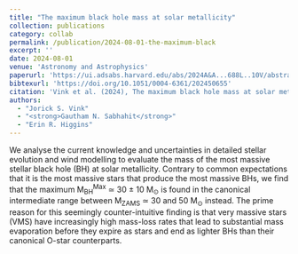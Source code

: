 ```yaml
---
title: "The maximum black hole mass at solar metallicity"
collection: publications
category: collab
permalink: /publication/2024-08-01-the-maximum-black
excerpt: ''
date: 2024-08-01
venue: 'Astronomy and Astrophysics'
paperurl: 'https://ui.adsabs.harvard.edu/abs/2024A&A...688L..10V/abstract'
bibtexurl: 'https://doi.org/10.1051/0004-6361/202450655'
citation: 'Vink et al. (2024), The maximum black hole mass at solar metallicity, Astronomy and Astrophysics'
authors:
  - "Jorick S. Vink"
  - "<strong>Gautham N. Sabhahit</strong>"
  - "Erin R. Higgins"
---
```

We analyse the current knowledge and uncertainties in detailed stellar evolution and wind modelling to evaluate the mass of the most massive stellar black hole (BH) at solar metallicity. Contrary to common expectations that it is the most massive stars that produce the most massive BHs, we find that the maximum M<SUB>BH</SUB><SUP>Max</SUP> ≃ 30 ± 10 M<SUB>⊙</SUB> is found in the canonical intermediate range between M<SUB>ZAMS</SUB> ≃ 30 and 50 M<SUB>⊙</SUB> instead. The prime reason for this seemingly counter-intuitive finding is that very massive stars (VMS) have increasingly high mass-loss rates that lead to substantial mass evaporation before they expire as stars and end as lighter BHs than their canonical O-star counterparts.
